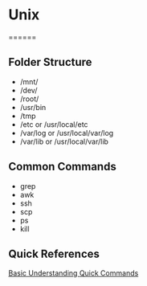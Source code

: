 # Unix
======

## Folder Structure
* /mnt/
* /dev/
* /root/
* /usr/bin
* /tmp
* /etc or /usr/local/etc
* /var/log or /usr/local/var/log
* /var/lib or /usr/local/var/lib

## Common Commands
* grep
* awk
* ssh
* scp
* ps
* kill



## Quick References
[Basic Understanding ](http://bash.cyberciti.biz/guide/Main_Page)
[Quick Commands](http://www.thegeekstuff.com/2010/11/50-linux-commands/)
